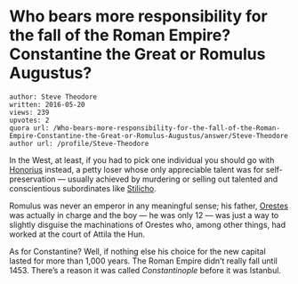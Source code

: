 # Who bears more responsibility for the fall of the Roman Empire? Constantine the Great or Romulus Augustus?

	author: Steve Theodore
	written: 2016-05-20
	views: 239
	upvotes: 2
	quora url: /Who-bears-more-responsibility-for-the-fall-of-the-Roman-Empire-Constantine-the-Great-or-Romulus-Augustus/answer/Steve-Theodore
	author url: /profile/Steve-Theodore


In the West, at least, if you had to pick one individual you should go with [Honorius](https://en.wikipedia.org/wiki/Honorius_(emperor)) instead, a petty loser whose only appreciable talent was for self-preservation — usually achieved by murdering or selling out talented and conscientious subordinates like [Stilicho](https://en.wikipedia.org/wiki/Stilicho).

Romulus was never an emperor in any meaningful sense; his father, [Orestes](https://en.wikipedia.org/wiki/Orestes_(father_of_Romulus_Augustulus)) was actually in charge and the boy — he was only 12 — was just a way to slightly disguise the machinations of Orestes who, among other things, had worked at the court of Attila the Hun.

As for Constantine? Well, if nothing else his choice for the new capital lasted for more than 1,000 years. The Roman Empire didn’t really fall until 1453. There’s a reason it was called _Constantinople_  before it was Istanbul.


